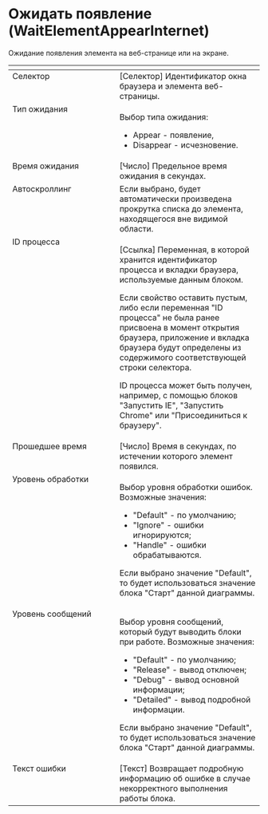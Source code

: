 # Ожидать появление (WaitElementAppearInternet)

Ожидание появления элемента на веб-странице или на экране.

<table data-header-hidden><thead><tr><th width="224" valign="top"></th><th width="307" valign="top"></th></tr></thead><tbody><tr><td valign="top">Селектор</td><td valign="top">[Селектор] Идентификатор окна браузера и элемента веб-страницы.</td></tr><tr><td valign="top">Тип ожидания</td><td valign="top"><p>Выбор типа ожидания: </p><ul><li>Appear - появление, </li><li>Disappear - исчезновение.</li></ul></td></tr><tr><td valign="top">Время ожидания</td><td valign="top">[Число] Предельное время ожидания в секундах.</td></tr><tr><td valign="top">Автоскроллинг</td><td valign="top">Если выбрано, будет автоматически произведена прокрутка списка до элемента, находящегося вне видимой области.</td></tr><tr><td valign="top">ID процесса</td><td valign="top"><p>[Ссылка] Переменная, в которой хранится идентификатор процесса и вкладки браузера, используемые данным блоком. </p><p></p><p>Если свойство оставить пустым, либо если переменная "ID процесса" не была ранее присвоена в момент открытия браузера, приложение и вкладка браузера будут определены из содержимого соответствующей строки селектора. </p><p></p><p>ID процесса может быть получен, например, с помощью блоков "Запустить IE", "Запустить Chrome" или "Присоединиться к браузеру".</p></td></tr><tr><td valign="top">Прошедшее время</td><td valign="top">[Число] Время в секундах, по истечении которого элемент появился.</td></tr><tr><td valign="top">Уровень обработки</td><td valign="top"><p>Выбор уровня обработки ошибок. Возможные значения: </p><ul><li>"Default" - по умолчанию; </li><li>"Ignore" - ошибки игнорируются; </li><li>"Handle" - ошибки обрабатываются. </li></ul><p>Если выбрано значение "Default", то будет использоваться значение блока "Старт" данной диаграммы.</p></td></tr><tr><td valign="top">Уровень сообщений</td><td valign="top"><p>Выбор уровня сообщений, который будут выводить блоки при работе. Возможные значения: </p><ul><li>"Default" - по умолчанию; </li><li>"Release" - вывод отключен; </li><li>"Debug" - вывод основной информации; </li><li>"Detailed" - вывод подробной информации. </li></ul><p>Если выбрано значение "Default", то будет использоваться значение блока "Старт" данной диаграммы.</p></td></tr><tr><td valign="top">Текст ошибки</td><td valign="top">[Текст] Возвращает подробную информацию об ошибке в случае некорректного выполнения работы блока.</td></tr></tbody></table>
